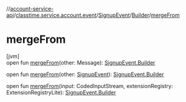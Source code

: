 //[account-service-api](../../../../index.md)/[classtime.service.account.event](../../index.md)/[SignupEvent](../index.md)/[Builder](index.md)/[mergeFrom](merge-from.md)

# mergeFrom

[jvm]\
open fun [mergeFrom](merge-from.md)(other: Message): [SignupEvent.Builder](index.md)

open fun [mergeFrom](merge-from.md)(other: [SignupEvent](../index.md)): [SignupEvent.Builder](index.md)

open fun [mergeFrom](merge-from.md)(input: CodedInputStream, extensionRegistry: ExtensionRegistryLite): [SignupEvent.Builder](index.md)
